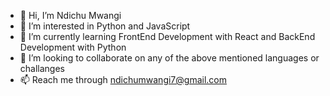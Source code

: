 - 👋 Hi, I’m Ndichu Mwangi
- 👀 I’m interested in Python and JavaScript
- 🌱 I’m currently learning FrontEnd Development with React and BackEnd Development with Python
- 💞️ I’m looking to collaborate on any of the above mentioned languages or challanges
- 📫 Reach me through ndichumwangi7@gmail.com

<!---
Ndxxxu-Ndichu/Ndxxxu-Ndichu is a ✨ special ✨ repository because its `README.md` (this file) appears on your GitHub profile.
You can click the Preview link to take a look at your changes.
--->
